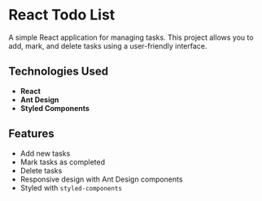 # React Todo List

A simple React application for managing tasks. This project allows you to add, mark, and delete tasks using a user-friendly interface.

## Technologies Used

- **React**
- **Ant Design**
- **Styled Components**

## Features

- Add new tasks
- Mark tasks as completed
- Delete tasks
- Responsive design with Ant Design components
- Styled with `styled-components`
